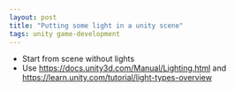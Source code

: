 ```yaml
---
layout: post
title: "Putting some light in a unity scene"
tags: unity game-development
---
```


- Start from scene without lights
- Use https://docs.unity3d.com/Manual/Lighting.html and https://learn.unity.com/tutorial/light-types-overview